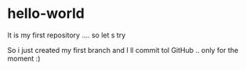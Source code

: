 # hello-world
It is my first repository .... so let s try

So i just created my first branch and I ll commit tol GitHub .. only for the moment :)
